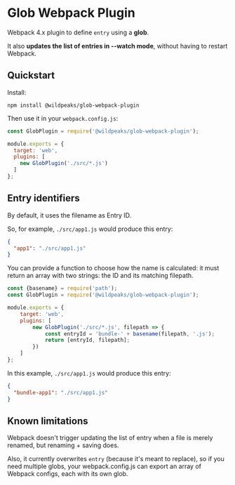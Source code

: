 # Glob Webpack Plugin

Webpack 4.x plugin to define `entry` using a **glob**.

It also **updates the list of entries in --watch mode**, without having to restart Webpack.


## Quickstart

Install:

	npm install @wildpeaks/glob-webpack-plugin

Then use it in your `webpack.config.js`:

````js
const GlobPlugin = require('@wildpeaks/glob-webpack-plugin');

module.exports = {
  target: 'web',
  plugins: [
    new GlobPlugin('./src/*.js')
  ]
};
````


## Entry identifiers

By default, it uses the filename as Entry ID.

So, for example, `./src/app1.js` would produce this entry:
````json
{
  "app1": "./src/app1.js"
}
````

You can provide a function to choose how the name is calculated:
it must return an array with two strings: the ID and its matching filepath.

````js
const {basename} = require('path');
const GlobPlugin = require('@wildpeaks/glob-webpack-plugin');

module.exports = {
	target: 'web',
	plugins: [
		new GlobPlugin('./src/*.js', filepath => {
			const entryId = 'bundle-' + basename(filepath, '.js');
			return [entryId, filepath];
		})
	]
};
````

In this example, `./src/app1.js` would produce this entry:
````json
{
  "bundle-app1": "./src/app1.js"
}
````


## Known limitations

Webpack doesn't trigger updating the list of entry when a file is merely renamed,
but renaming + saving does.

Also, it currently overwrites `entry` (because it's meant to replace),
so if you need multiple globs, your webpack.config.js can export an array of Webpack configs,
each with its own glob.

